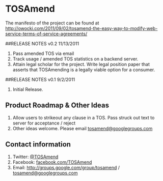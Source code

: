 # TOSAmend

The manifesto of the project can be found at http://owocki.com/2011/09/02/tosamend-the-easy-way-to-modify-web-service-terms-of-service-agreements/

##RELEASE NOTES v0.2 11/13/2011

1. Pass amended TOS via email 
1. Track usage / amended TOS statistics on a backend server.
1. Attain legal scholar for the project. Write legal position paper that asserts that TOSAmending is a legally viable option for a consumer.

##RELEASE NOTES v0.1 9/2/2011

1. Initial Release.  

## Product Roadmap & Other Ideas

1. Allow users to strikeout any clause in a TOS.  Pass struck out text to server for acceptance / reject
1. Other ideas welcome.  Please email tosamend@googlegroups.com

## Contact information

1. Twitter: <a href="http://www.twitter.com/TOSAmend">@TOSAmend</a>
1. Facebook: <a href="http://www.facebook.com/TOSAmend">facebook.com/TOSAmend</a>
1. Email: <a href="http://groups.google.com/group/tosamend">http://groups.google.com/group/tosamend</a> / <a href='mailto:tosamend@googlegroups.com'>tosamend@googlegroups.com</a>


<!-- Google Analytics --> 
<img src='https://ga-beacon.appspot.com/UA-1014419-15/owocki/TOSAmend' style='width:1px; height:1px;' >

